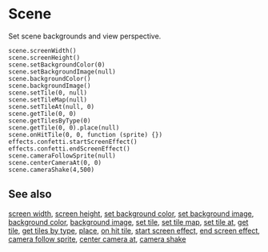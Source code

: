 # Scene

Set scene backgrounds and view perspective.

```cards
scene.screenWidth()
scene.screenHeight()
scene.setBackgroundColor(0)
scene.setBackgroundImage(null)
scene.backgroundColor()
scene.backgroundImage()
scene.setTile(0, null)
scene.setTileMap(null)
scene.setTileAt(null, 0)
scene.getTile(0, 0)
scene.getTilesByType(0)
scene.getTile(0, 0).place(null)
scene.onHitTile(0, 0, function (sprite) {})
effects.confetti.startScreenEffect()
effects.confetti.endScreenEffect()
scene.cameraFollowSprite(null)
scene.centerCameraAt(0, 0)
scene.cameraShake(4,500)
```

## See also

[screen width](/reference/scene/screen-width),
[screen height](/reference/scene/screen-height),
[set background color](/reference/scene/set-background-color),
[set background image](/reference/scene/set-background-image),
[background color](/reference/scene/background-color),
[background image](/reference/scene/background-image),
[set tile](/reference/scene/set-tile),
[set tile map](/reference/scene/set-tile-map),
[set tile at](/reference/scene/set-tile-at),
[get tile](/reference/scene/get-tile),
[get tiles by type](/reference/scene/get-tiles-by-type),
[place](/reference/scene/place),
[on hit tile](/reference/scene/on-hit-tile),
[start screen effect](/reference/scene/start-screen-effect),
[end screen effect](/reference/scene/end-screen-effect),
[camera follow sprite](/reference/scene/camera-follow-sprite),
[center camera at](/reference/scene/center-camera-at),
[camera shake](/reference/scene/camera-shake)
